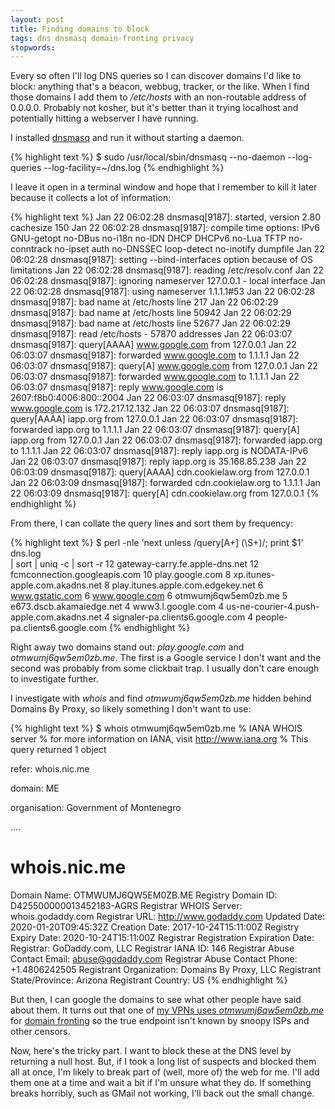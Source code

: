 ```yaml
---
layout: post
title: Finding domains to block
tags: dns dnsmasq domain-fronting privacy
stopwords:
---
```


Every so often I'll log DNS queries so I can discover domains I'd
like to block: anything that's a beacon, webbug, tracker, or the like.
When I find those domains I add them to */etc/hosts* with an non-routable address of
0.0.0.0. Probably not kosher, but it's better than it trying localhost
and potentially hitting a webserver I have running.

I installed [dnsmasq](http://www.thekelleys.org.uk/dnsmasq/) and run it
without starting a daemon.

{% highlight text %}
$ sudo /usr/local/sbin/dnsmasq --no-daemon --log-queries --log-facility=~/dns.log
{% endhighlight %}

I leave it open in a terminal window and hope that I remember to kill
it later because it collects a lot of information:

{% highlight text %}
Jan 22 06:02:28 dnsmasq[9187]: started, version 2.80 cachesize 150
Jan 22 06:02:28 dnsmasq[9187]: compile time options: IPv6 GNU-getopt no-DBus no-i18n no-IDN DHCP DHCPv6 no-Lua TFTP no-conntrack no-ipset auth no-DNSSEC loop-detect no-inotify dumpfile
Jan 22 06:02:28 dnsmasq[9187]: setting --bind-interfaces option because of OS limitations
Jan 22 06:02:28 dnsmasq[9187]: reading /etc/resolv.conf
Jan 22 06:02:28 dnsmasq[9187]: ignoring nameserver 127.0.0.1 - local interface
Jan 22 06:02:28 dnsmasq[9187]: using nameserver 1.1.1.1#53
Jan 22 06:02:28 dnsmasq[9187]: bad name at /etc/hosts line 217
Jan 22 06:02:29 dnsmasq[9187]: bad name at /etc/hosts line 50942
Jan 22 06:02:29 dnsmasq[9187]: bad name at /etc/hosts line 52677
Jan 22 06:02:29 dnsmasq[9187]: read /etc/hosts - 57870 addresses
Jan 22 06:03:07 dnsmasq[9187]: query[AAAA] www.google.com from 127.0.0.1
Jan 22 06:03:07 dnsmasq[9187]: forwarded www.google.com to 1.1.1.1
Jan 22 06:03:07 dnsmasq[9187]: query[A] www.google.com from 127.0.0.1
Jan 22 06:03:07 dnsmasq[9187]: forwarded www.google.com to 1.1.1.1
Jan 22 06:03:07 dnsmasq[9187]: reply www.google.com is 2607:f8b0:4006:800::2004
Jan 22 06:03:07 dnsmasq[9187]: reply www.google.com is 172.217.12.132
Jan 22 06:03:07 dnsmasq[9187]: query[AAAA] iapp.org from 127.0.0.1
Jan 22 06:03:07 dnsmasq[9187]: forwarded iapp.org to 1.1.1.1
Jan 22 06:03:07 dnsmasq[9187]: query[A] iapp.org from 127.0.0.1
Jan 22 06:03:07 dnsmasq[9187]: forwarded iapp.org to 1.1.1.1
Jan 22 06:03:07 dnsmasq[9187]: reply iapp.org is NODATA-IPv6
Jan 22 06:03:07 dnsmasq[9187]: reply iapp.org is 35.168.85.238
Jan 22 06:03:09 dnsmasq[9187]: query[AAAA] cdn.cookielaw.org from 127.0.0.1
Jan 22 06:03:09 dnsmasq[9187]: forwarded cdn.cookielaw.org to 1.1.1.1
Jan 22 06:03:09 dnsmasq[9187]: query[A] cdn.cookielaw.org from 127.0.0.1
{% endhighlight %}

From there, I can collate the query lines and sort them by frequency:

{% highlight text %}
$ perl -nle 'next unless /query\[A+] (\S+)/; print $1' dns.log \
    | sort | uniq -c | sort -r
  12 gateway-carry.fe.apple-dns.net
  12 fcmconnection.googleapis.com
  10 play.google.com
   8 xp.itunes-apple.com.akadns.net
   8 play.itunes.apple.com.edgekey.net
   6 www.gstatic.com
   6 www.google.com
   6 otmwumj6qw5em0zb.me
   5 e673.dscb.akamaiedge.net
   4 www3.l.google.com
   4 us-ne-courier-4.push-apple.com.akadns.net
   4 signaler-pa.clients6.google.com
   4 people-pa.clients6.google.com
{% endhighlight %}

Right away two domains stand out: *play.google.com* and
*otmwumj6qw5em0zb.me*. The first is a Google service I don't want and
the second was probably from some clickbait trap. I usually don't care
enough to investigate further.

I investigate with *whois* and find *otmwumj6qw5em0zb.me* hidden
behind Domains By Proxy, so likely something I don't want to use:

{% highlight text %}
$ whois otmwumj6qw5em0zb.me
% IANA WHOIS server
% for more information on IANA, visit http://www.iana.org
% This query returned 1 object

refer:        whois.nic.me

domain:       ME

organisation: Government of Montenegro

....

# whois.nic.me

Domain Name: OTMWUMJ6QW5EM0ZB.ME
Registry Domain ID: D425500000013452183-AGRS
Registrar WHOIS Server: whois.godaddy.com
Registrar URL: http://www.godaddy.com
Updated Date: 2020-01-20T09:45:32Z
Creation Date: 2017-10-24T15:11:00Z
Registry Expiry Date: 2020-10-24T15:11:00Z
Registrar Registration Expiration Date:
Registrar: GoDaddy.com, LLC
Registrar IANA ID: 146
Registrar Abuse Contact Email: abuse@godaddy.com
Registrar Abuse Contact Phone: +1.4806242505
Registrant Organization: Domains By Proxy, LLC
Registrant State/Province: Arizona
Registrant Country: US
{% endhighlight %}

But then, I can google the domains to see what other people have said
about them. It turns out that one of [my VPNs uses *otmwumj6qw5em0zb.me*](https://www.reddit.com/r/nordvpn/comments/8oslys/suspicious_domains/)
for [domain fronting](https://www.andreafortuna.org/2018/05/07/domain-fronting-in-a-nutshell/) so the true endpoint isn't known by snoopy ISPs and
other censors.

Now, here's the tricky part. I want to block these at the DNS level
by returning a null host. But, if I took a long list of suspects and
blocked them all at once, I'm likely to break part of (well, more of)
the web for me. I'll add them one at a time and wait a bit if I'm unsure
what they do. If something breaks horribly, such as GMail not working,
I'll back out the small change.
